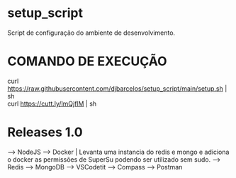 # setup_script
Script de configuração do ambiente de desenvolvimento.

# COMANDO DE EXECUÇÃO
curl https://raw.githubusercontent.com/djbarcelos/setup_script/main/setup.sh | sh    
curl https://cutt.ly/lmQjflM | sh    

# Releases 1.0 
--> NodeJS
--> Docker | Levanta uma instancia do redis e mongo e adiciona o docker as permissões de SuperSu podendo ser utilizado sem sudo.
    --> Redis
    --> MongoDB
--> VSCodetit
--> Compass
--> Postman

